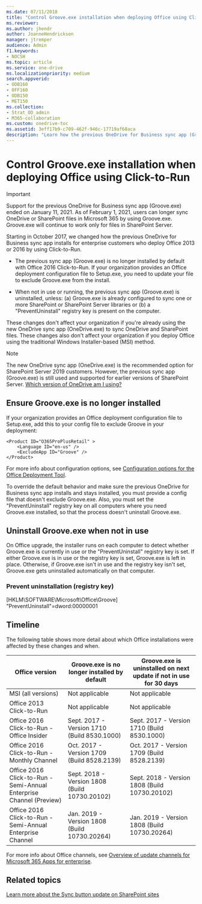 ```yaml
---
ms.date: 07/11/2018
title: "Control Groove.exe installation when deploying Office using Click-to-Run"
ms.reviewer: 
ms.author: jhendr
author: JoanneHendrickson
manager: jtremper
audience: Admin
f1.keywords:
- NOCSH
ms.topic: article
ms.service: one-drive
ms.localizationpriority: medium
search.appverid:
- ODB160
- OFF160
- ODB150
- MET150
ms.collection: 
- Strat_OD_admin
- M365-collaboration
ms.custom: onedrive-toc
ms.assetid: 3eff17b9-c709-462f-946c-17719af68aca
description: "Learn how the previous OneDrive for Business sync app (Groove.exe) is excluded or uninstalled with Office Click-to-Run installations."
---
```


# Control Groove.exe installation when deploying Office using Click-to-Run

> [!IMPORTANT]
> Support for the previous OneDrive for Business sync app (Groove.exe) ended on January 11, 2021. As of February 1, 2021, users can longer sync OneDrive or SharePoint files in Microsoft 365 by using Groove.exe. Groove.exe will continue to work only for files in SharePoint Server.

Starting in October 2017, we changed how the previous OneDrive for Business sync app installs for enterprise customers who deploy Office 2013 or 2016 by using Click-to-Run.
  
- The previous sync app (Groove.exe) is no longer installed by default with Office 2016 Click-to-Run. If your organization provides an Office deployment configuration file to Setup.exe, you need to update your file to exclude Groove.exe from the install.

- When not in use or running, the previous sync app (Groove.exe) is uninstalled, unless: (a) Groove.exe is already configured to sync one or more SharePoint or SharePoint Server libraries or (b) a "PreventUninstall" registry key is present on the computer.

These changes don't affect your organization if you're already using the new OneDrive sync app (OneDrive.exe) to sync OneDrive and SharePoint files. These changes also don't affect your organization if you deploy Office using the traditional Windows Installer-based (MSI) method.
  
> [!NOTE]
> The new OneDrive sync app (OneDrive.exe) is the recommended option for SharePoint Server 2019 customers. However, the previous sync app (Groove.exe) is still used and supported for earlier versions of SharePoint Server. [Which version of OneDrive am I using?](https://support.office.com/article/19246eae-8a51-490a-8d97-a645c151f2ba)
  
## Ensure Groove.exe is no longer installed

If your organization provides an Office deployment configuration file to Setup.exe, add this to your config file to exclude Groove in your deployment:
  
```
<Product ID="O365ProPlusRetail" >
    <Language ID="en-us" />
    <ExcludeApp ID="Groove" />
</Product>
```

For more info about configuration options, see [Configuration options for the Office Deployment Tool](/deployoffice/office-deployment-tool-configuration-options).
  
To override the default behavior and make sure the previous OneDrive for Business sync app installs and stays installed, you must provide a config file that doesn't exclude Groove.exe. Also, you must set the "PreventUninstall" registry key on all computers where you need Groove.exe installed, so that the process doesn't uninstall Groove.exe.
  
## Uninstall Groove.exe when not in use

On Office upgrade, the installer runs on each computer to detect whether Groove.exe is currently in use or the "PreventUninstall" registry key is set. If either Groove.exe is in use or the registry key is set, Groove.exe is left in place. Otherwise, if Groove.exe isn't in use and the registry key isn't set, Groove.exe gets uninstalled automatically on that computer.
  
### Prevent uninstallation (registry key)

[HKLM\SOFTWARE\Microsoft\Office\Groove] "PreventUninstall"=dword:00000001
  
## Timeline

The following table shows more detail about which Office installations were affected by these changes and when. 


|**Office version**|**Groove.exe is no longer installed by default**|**Groove.exe is uninstalled on next update if not in use for 30 days**|
|---------|---------|---------|
|MSI (all versions)  <br/> |Not applicable  <br/> |Not applicable  <br/> |
|Office 2013 Click-to-Run  <br/> |Not applicable  <br/> |Not applicable  <br/> |
|Office 2016 Click-to-Run - Office Insider  <br/> |Sept. 2017 - Version 1710 (Build 8530.1000)  <br/> |Sept. 2017 - Version 1710 (Build 8530.1000)  <br/> |
|Office 2016 Click-to-Run - Monthly Channel  <br/> |Oct. 2017 - Version 1709 (Build 8528.2139)  <br/> |Oct. 2017 - Version 1709 (Build 8528.2139)  <br/> |
|Office 2016 Click-to-Run - Semi-Annual Enterprise Channel (Preview)  <br/> |Sept. 2018 - Version 1808 (Build 10730.20102)  <br/> |Sept. 2018 - Version 1808 (Build 10730.20102)  <br/> |
|Office 2016 Click-to-Run - Semi-Annual Enterprise Channel  <br/> |Jan. 2019 - Version 1808 (Build 10730.20264)  <br/> |Jan. 2019 - Version 1808 (Build 10730.20264)  <br/> |

For more info about Office channels, see [Overview of update channels for Microsoft 365 Apps for enterprise]( /deployoffice/overview-update-channels).
  
## Related topics

[Learn more about the Sync button update on SharePoint sites](https://support.office.com/article/9762aef3-d17f-4486-aae3-9c20bb979cbf)

